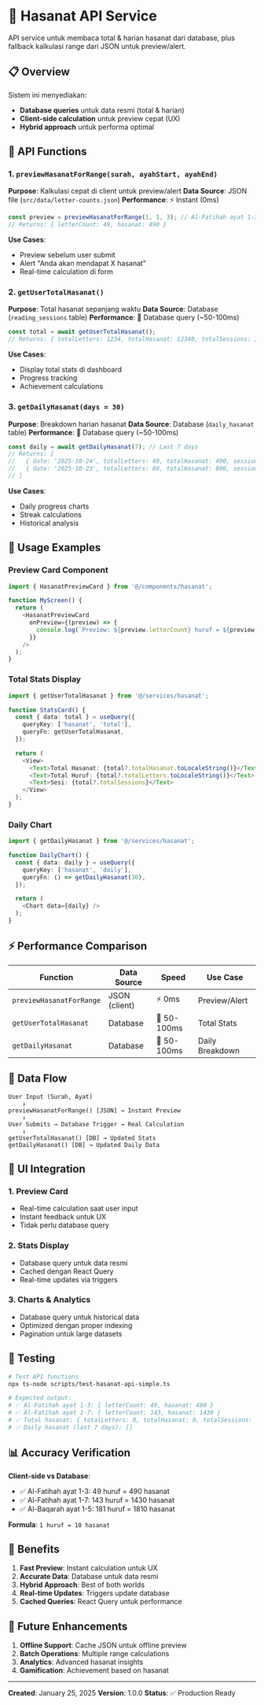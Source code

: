 # 🌟 Hasanat API Service

API service untuk membaca total & harian hasanat dari database, plus fallback kalkulasi range dari JSON untuk preview/alert.

## 📋 Overview

Sistem ini menyediakan:

- **Database queries** untuk data resmi (total & harian)
- **Client-side calculation** untuk preview cepat (UX)
- **Hybrid approach** untuk performa optimal

## 🚀 API Functions

### 1. `previewHasanatForRange(surah, ayahStart, ayahEnd)`

**Purpose**: Kalkulasi cepat di client untuk preview/alert
**Data Source**: JSON file (`src/data/letter-counts.json`)
**Performance**: ⚡ Instant (0ms)

```typescript
const preview = previewHasanatForRange(1, 1, 3); // Al-Fatihah ayat 1-3
// Returns: { letterCount: 49, hasanat: 490 }
```

**Use Cases**:

- Preview sebelum user submit
- Alert "Anda akan mendapat X hasanat"
- Real-time calculation di form

### 2. `getUserTotalHasanat()`

**Purpose**: Total hasanat sepanjang waktu
**Data Source**: Database (`reading_sessions` table)
**Performance**: 🐌 Database query (~50-100ms)

```typescript
const total = await getUserTotalHasanat();
// Returns: { totalLetters: 1234, totalHasanat: 12340, totalSessions: 15 }
```

**Use Cases**:

- Display total stats di dashboard
- Progress tracking
- Achievement calculations

### 3. `getDailyHasanat(days = 30)`

**Purpose**: Breakdown harian hasanat
**Data Source**: Database (`daily_hasanat` table)
**Performance**: 🐌 Database query (~50-100ms)

```typescript
const daily = await getDailyHasanat(7); // Last 7 days
// Returns: [
//   { date: '2025-10-24', totalLetters: 49, totalHasanat: 490, sessionCount: 1 },
//   { date: '2025-10-23', totalLetters: 80, totalHasanat: 800, sessionCount: 2 }
// ]
```

**Use Cases**:

- Daily progress charts
- Streak calculations
- Historical analysis

## 🎯 Usage Examples

### Preview Card Component

```typescript
import { HasanatPreviewCard } from '@/components/hasanat';

function MyScreen() {
  return (
    <HasanatPreviewCard
      onPreview={(preview) => {
        console.log(`Preview: ${preview.letterCount} huruf = ${preview.hasanat} hasanat`);
      }}
    />
  );
}
```

### Total Stats Display

```typescript
import { getUserTotalHasanat } from '@/services/hasanat';

function StatsCard() {
  const { data: total } = useQuery({
    queryKey: ['hasanat', 'total'],
    queryFn: getUserTotalHasanat,
  });

  return (
    <View>
      <Text>Total Hasanat: {total?.totalHasanat.toLocaleString()}</Text>
      <Text>Total Huruf: {total?.totalLetters.toLocaleString()}</Text>
      <Text>Sesi: {total?.totalSessions}</Text>
    </View>
  );
}
```

### Daily Chart

```typescript
import { getDailyHasanat } from '@/services/hasanat';

function DailyChart() {
  const { data: daily } = useQuery({
    queryKey: ['hasanat', 'daily'],
    queryFn: () => getDailyHasanat(30),
  });

  return (
    <Chart data={daily} />
  );
}
```

## ⚡ Performance Comparison

| Function                 | Data Source   | Speed       | Use Case        |
| ------------------------ | ------------- | ----------- | --------------- |
| `previewHasanatForRange` | JSON (client) | ⚡ 0ms      | Preview/Alert   |
| `getUserTotalHasanat`    | Database      | 🐌 50-100ms | Total Stats     |
| `getDailyHasanat`        | Database      | 🐌 50-100ms | Daily Breakdown |

## 🔄 Data Flow

```
User Input (Surah, Ayat)
    ↓
previewHasanatForRange() [JSON] → Instant Preview
    ↓
User Submits → Database Trigger → Real Calculation
    ↓
getUserTotalHasanat() [DB] → Updated Stats
getDailyHasanat() [DB] → Updated Daily Data
```

## 🎨 UI Integration

### 1. **Preview Card**

- Real-time calculation saat user input
- Instant feedback untuk UX
- Tidak perlu database query

### 2. **Stats Display**

- Database query untuk data resmi
- Cached dengan React Query
- Real-time updates via triggers

### 3. **Charts & Analytics**

- Database query untuk historical data
- Optimized dengan proper indexing
- Pagination untuk large datasets

## 🧪 Testing

```bash
# Test API functions
npx ts-node scripts/test-hasanat-api-simple.ts

# Expected output:
# ✅ Al-Fatihah ayat 1-3: { letterCount: 49, hasanat: 490 }
# ✅ Al-Fatihah ayat 1-7: { letterCount: 143, hasanat: 1430 }
# ✅ Total hasanat: { totalLetters: 0, totalHasanat: 0, totalSessions: 0 }
# ✅ Daily hasanat (last 7 days): []
```

## 📊 Accuracy Verification

**Client-side vs Database**:

- ✅ Al-Fatihah ayat 1-3: 49 huruf = 490 hasanat
- ✅ Al-Fatihah ayat 1-7: 143 huruf = 1430 hasanat
- ✅ Al-Baqarah ayat 1-5: 181 huruf = 1810 hasanat

**Formula**: `1 huruf = 10 hasanat`

## 🚀 Benefits

1. **Fast Preview**: Instant calculation untuk UX
2. **Accurate Data**: Database untuk data resmi
3. **Hybrid Approach**: Best of both worlds
4. **Real-time Updates**: Triggers update database
5. **Cached Queries**: React Query untuk performance

## 🔮 Future Enhancements

1. **Offline Support**: Cache JSON untuk offline preview
2. **Batch Operations**: Multiple range calculations
3. **Analytics**: Advanced hasanat insights
4. **Gamification**: Achievement based on hasanat

---

**Created**: January 25, 2025
**Version**: 1.0.0
**Status**: ✅ Production Ready
